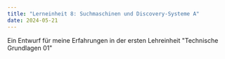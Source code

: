 ```yaml
---
title: "Lerneinheit 8: Suchmaschinen und Discovery-Systeme A"
date: 2024-05-21
---
```


Ein Entwurf für meine Erfahrungen in der ersten Lehreinheit "Technische Grundlagen 01"
